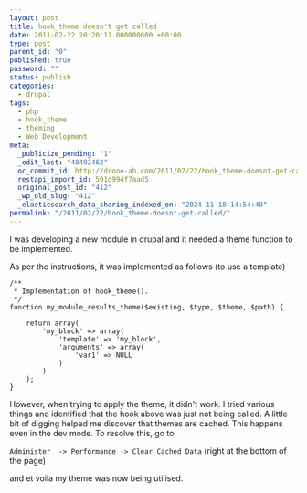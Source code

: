 ```yaml
---
layout: post
title: hook_theme doesn't get called
date: 2011-02-22 20:20:11.000000000 +00:00
type: post
parent_id: "0"
published: true
password: ""
status: publish
categories:
  - drupal
tags:
  - php
  - hook_theme
  - theming
  - Web Development
meta:
  _publicize_pending: "1"
  _edit_last: "48492462"
  oc_commit_id: http://drone-ah.com/2011/02/22/hook_theme-doesnt-get-called/1298406012
  restapi_import_id: 591d994f7aad5
  original_post_id: "412"
  _wp_old_slug: "412"
  _elasticsearch_data_sharing_indexed_on: "2024-11-18 14:54:40"
permalink: "/2011/02/22/hook_theme-doesnt-get-called/"
---
```


I was developing a new module in drupal and it needed a theme function to be
implemented.

As per the instructions, it was implemented as follows (to use a template)

```phg
/**
 * Implementation of hook_theme().
 */
function my_module_results_theme($existing, $type, $theme, $path) {

    return array(
        'my_block' => array(
            'template' => 'my_block',
            'arguments' => array(
                'var1' => NULL
            )
        )
    );
}
```

However, when trying to apply the theme, it didn't work. I tried various things
and identified that the hook above was just not being called. A little bit of
digging helped me discover that themes are cached. This happens even in the dev
mode. To resolve this, go to

`Administer  -> Performance -> Clear Cached Data` (right at the bottom of the
page)

and et voila my theme was now being utilised.
